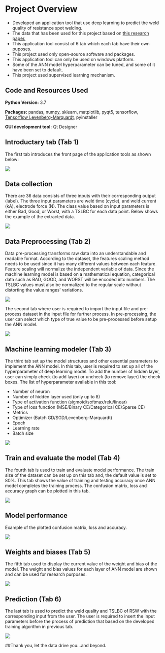 # Project Overview 
* Developed an application tool that use deep learning to predict the weld quality of resistance spot welding. 
* The data that has been used for this project based on [this research paper.](https://www.sciencedirect.com/science/article/pii/S0261306908001301)
* This application tool consist of 6 tab which each tab have their own puposes.
* This project used only open-source software and packages.
* This application tool can only be used on windows platform.
* Some of the ANN model hyperparameter can be tuned, and some of it have been set to default.
* This project used supervised learning mechanism.

## Code and Resources Used 
**Python Version:** 3.7

**Packages:** pandas, numpy, sklearn, matplotlib, pyqt5, tensorflow, [Tensorflow Levenberg-Marquardt](https://github.com/fabiodimarco/tf-levenberg-marquardt), pyinstaller

**GUI development tool:** Qt Designer

## Introductary tab (Tab 1)
The first tab introduces the front page of the application tools as shown below:

![](https://github.com/aimanraz/rsw-deep-learning/blob/main/Tab1.JPG?raw=true)

## Data collection
There are 36 data consists of three inputs with their corresponding output (label). The three input parameters are weld time (cycle), and weld current (kA), electrode force (N). The class value based on input parameters is either Bad, Good, or Worst, with a TSLBC for each data point. Below shows the example of the extracted data.

![](https://github.com/aimanraz/rsw-deep-learning/blob/main/dataset_img.JPG?raw=true)

## Data Preprocessing (Tab 2)
Data pre-processing transforms raw data into an understandable and readable format. According to the dataset, the features scaling method needs to be used since it has many different values between each feature. Feature scaling will normalize the independent variable of data. Since the machine learning model is based on a mathematical equation, categorical data such as BAD, GOOD, and WORST will be encoded into numbers. The TSLBC values must also be normalized to the regular scale without distorting the value ranges' variations.

![](https://github.com/aimanraz/rsw-deep-learning/blob/main/histo_data.JPG?raw=true)

The second tab where user is required to import the input file and pre-process dataset in the input file for further process. In pre-processing, the user can select which type of true value to be pre-processed before setup the ANN model.

![](https://github.com/aimanraz/rsw-deep-learning/blob/main/Tab2.JPG?raw=true)

## Machine learning modeler (Tab 3)
The third tab set up the model structures and other essential parameters to implement the ANN model. In this tab, user is required to set up all of the hyperparameter of deep learning model. To add the number of hidden layer, user can simply check (to add layer) or uncheck (to remove layer) the check boxes. 
The list of hyperparameter available in this tool:
* Number of neuron
* Number of hidden layer used (only up to 8)
* Type of activation function (sigmoid/softmax/relu/linear)
* Type of loss function (MSE/Binary CE/Categorical CE/Sparse CE)
* Metrics 
* Optimizer (Batch GD/SGD/Levenberg-Marquardt)
* Epoch
* Learning rate
* Batch size

![](https://github.com/aimanraz/rsw-deep-learning/blob/main/Tab3.JPG?raw=true)

## Train and evaluate the model (Tab 4)
The fourth tab is used to train and evaluate model performance. The train size of the dataset can be set up on this tab and, the default value is set to 80%. This tab shows the value of training and testing accuracy once ANN model completes the training process. The confusion matrix, loss and accuracy graph can be plotted in this tab. 

![](https://github.com/aimanraz/rsw-deep-learning/blob/main/Tab4.JPG?raw=true)

## Model performance
Example of the plotted confusion matrix, loss and accuracy. 

![](https://github.com/aimanraz/rsw-deep-learning/blob/main/metrics.JPG?raw=true)

## Weights and biases (Tab 5)
The fifth tab used to display the current value of the weight and bias of the model. The weight and bias values for each layer of ANN model are shown and can be used for research purposes.

![](https://github.com/aimanraz/rsw-deep-learning/blob/main/Tab5.JPG?raw=true)

## Prediction (Tab 6)
The last tab is used to predict the weld quality and TSLBC of RSW with the corresponding input from the user. The user is required to insert the input parameters before the process of prediction that based on the developed training algorithm in previous tab.

![](https://github.com/aimanraz/rsw-deep-learning/blob/main/Tab6.JPG?raw=true)

##Thank you, let the data drive you...and beyond.
